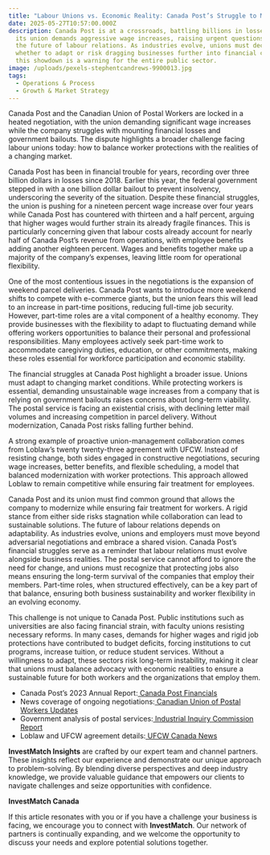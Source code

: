 ```yaml
---
title: "Labour Unions vs. Economic Reality: Canada Post’s Struggle to Modernize"
date: 2025-05-27T10:57:00.000Z
description: Canada Post is at a crossroads, battling billions in losses while
  its union demands aggressive wage increases, raising urgent questions about
  the future of labour relations. As industries evolve, unions must decide
  whether to adapt or risk dragging businesses further into financial crisis
  this showdown is a warning for the entire public sector.
image: /uploads/pexels-stephentcandrews-9900013.jpg
tags:
  - Operations & Process
  - Growth & Market Strategy
---
```

Canada Post and the Canadian Union of Postal Workers are locked in a heated negotiation, with the union demanding significant wage increases while the company struggles with mounting financial losses and government bailouts. The dispute highlights a broader challenge facing labour unions today: how to balance worker protections with the realities of a changing market.

Canada Post has been in financial trouble for years, recording over three billion dollars in losses since 2018. Earlier this year, the federal government stepped in with a one billion dollar bailout to prevent insolvency, underscoring the severity of the situation. Despite these financial struggles, the union is pushing for a nineteen percent wage increase over four years while Canada Post has countered with thirteen and a half percent, arguing that higher wages would further strain its already fragile finances. This is particularly concerning given that labour costs already account for nearly half of Canada Post’s revenue from operations, with employee benefits adding another eighteen percent. Wages and benefits together make up a majority of the company’s expenses, leaving little room for operational flexibility.

One of the most contentious issues in the negotiations is the expansion of weekend parcel deliveries. Canada Post wants to introduce more weekend shifts to compete with e-commerce giants, but the union fears this will lead to an increase in part-time positions, reducing full-time job security. However, part-time roles are a vital component of a healthy economy. They provide businesses with the flexibility to adapt to fluctuating demand while offering workers opportunities to balance their personal and professional responsibilities. Many employees actively seek part-time work to accommodate caregiving duties, education, or other commitments, making these roles essential for workforce participation and economic stability.

The financial struggles at Canada Post highlight a broader issue. Unions must adapt to changing market conditions. While protecting workers is essential, demanding unsustainable wage increases from a company that is relying on government bailouts raises concerns about long-term viability. The postal service is facing an existential crisis, with declining letter mail volumes and increasing competition in parcel delivery. Without modernization, Canada Post risks falling further behind.

A strong example of proactive union-management collaboration comes from Loblaw’s twenty twenty-three agreement with UFCW. Instead of resisting change, both sides engaged in constructive negotiations, securing wage increases, better benefits, and flexible scheduling, a model that balanced modernization with worker protections. This approach allowed Loblaw to remain competitive while ensuring fair treatment for employees.

Canada Post and its union must find common ground that allows the company to modernize while ensuring fair treatment for workers. A rigid stance from either side risks stagnation while collaboration can lead to sustainable solutions. The future of labour relations depends on adaptability. As industries evolve, unions and employers must move beyond adversarial negotiations and embrace a shared vision. Canada Post’s financial struggles serve as a reminder that labour relations must evolve alongside business realities. The postal service cannot afford to ignore the need for change, and unions must recognize that protecting jobs also means ensuring the long-term survival of the companies that employ their members. Part-time roles, when structured effectively, can be a key part of that balance, ensuring both business sustainability and worker flexibility in an evolving economy. 

This challenge is not unique to Canada Post. Public institutions such as universities are also facing financial strain, with faculty unions resisting necessary reforms. In many cases, demands for higher wages and rigid job protections have contributed to budget deficits, forcing institutions to cut programs, increase tuition, or reduce student services. Without a willingness to adapt, these sectors risk long-term instability, making it clear that unions must balance advocacy with economic realities to ensure a sustainable future for both workers and the organizations that employ them.

* Canada Post’s 2023 Annual Report:[ Canada Post Financials](https://www.canadapost.ca/cpc/en/support/business/financial-information.page)
* News coverage of ongoing negotiations:[ Canadian Union of Postal Workers Updates](https://www.cupw.ca/)
* Government analysis of postal services:[ Industrial Inquiry Commission Report](https://www.canada.ca/en/services/jobs/workplace/labour-relations.html)
* Loblaw and UFCW agreement details:[ UFCW Canada News](https://ufcw.ca/)

**InvestMatch Insights** are crafted by our expert team and channel partners. These insights reflect our experience and demonstrate our unique approach to problem-solving. By blending diverse perspectives and deep industry knowledge, we provide valuable guidance that empowers our clients to navigate challenges and seize opportunities with confidence.

**InvestMatch Canada**

If this article resonates with you or if you have a challenge your business is facing, we encourage you to connect with **InvestMatch**. Our network of partners is continually expanding, and we welcome the opportunity to discuss your needs and explore potential solutions together.
